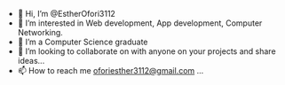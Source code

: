 - 👋 Hi, I’m @EstherOfori3112
- 👀 I’m interested in Web development, App development, Computer Networking.
- 🌱 I’m a Computer Science graduate 
- 💞️ I’m looking to collaborate on with anyone on your projects and share ideas...
- 📫 How to reach me oforiesther3112@gmail.com ...

<!---
EstherOfori3112/EstherOfori3112 is a ✨ special ✨ repository because its `README.md` (this file) appears on your GitHub profile.
You can click the Preview link to take a look at your changes.
--->
